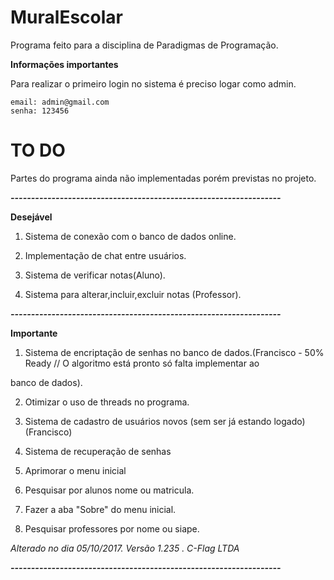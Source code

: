 # MuralEscolar
Programa feito para a disciplina de Paradigmas de Programação.

**Informações importantes**

Para realizar o primeiro login no sistema é preciso logar como admin.

```
email: admin@gmail.com
senha: 123456
```

# TO DO

Partes do programa ainda não implementadas porém previstas no projeto.

***------------------------------------------------------------------***

**Desejável**
 
 1. Sistema de conexão com o banco de dados online.
 
 2. Implementação de chat entre usuários.
 
 3. Sistema de verificar notas(Aluno).
 
 4. Sistema para alterar,incluir,excluir notas (Professor).
 
 ***------------------------------------------------------------------***
 
**Importante**

 1. Sistema de encriptação de senhas no banco de dados.(Francisco - 50% Ready // O algoritmo está pronto só falta implementar ao
 
  banco de dados).
 
 2. Otimizar o uso de threads no programa.
 
 3. Sistema de cadastro de usuários novos (sem ser já estando logado)(Francisco)
 
 4. Sistema de recuperação de senhas
 
 5. Aprimorar o menu inicial 
 
 6. Pesquisar por alunos nome ou matricula.
 
 7. Fazer a aba "Sobre" do menu inicial.
 
 8. Pesquisar professores por nome ou siape.
 
 *Alterado no dia 05/10/2017. Versão 1.235 . C-Flag LTDA*
 
  ***------------------------------------------------------------------***


